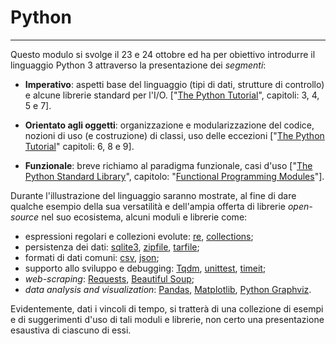 # Python

---

Questo modulo si svolge il 23 e 24 ottobre ed ha per obiettivo introdurre il
linguaggio Python 3 attraverso la presentazione dei *segmenti*:

* **Imperativo**: 
    aspetti base del linguaggio (tipi di dati, strutture di controllo) e
    alcune librerie standard per l'I/O. ["[The Python
    Tutorial](https://docs.python.org/3/tutorial/)", capitoli: 3, 4, 5 e 7].

* **Orientato agli oggetti**:
    organizzazione e modularizzazione del codice, nozioni di uso (e
    costruzione) di classi, uso delle eccezioni ["[The Python
    Tutorial](https://docs.python.org/3/tutorial/)" capitoli: 6, 8 e
    9].

* **Funzionale**:
    breve richiamo al paradigma funzionale, casi d'uso ["[The Python
    Standard Library](https://docs.python.org/3/library/index.html)", capitolo: 
    "[Functional Programming Modules](https://docs.python.org/3/library/functional.html)"].

Durante l'illustrazione del linguaggio saranno mostrate, al fine di
dare qualche esempio della sua versatilità e dell'ampia offerta di
librerie *open-source* nel suo ecosistema, alcuni moduli e librerie
come:

-   espressioni regolari e collezioni evolute:
    [re](https://docs.python.org/3/library/re.html),
    [collections](https://docs.python.org/3/library/collections.html);
-   persistenza dei dati:
    [sqlite3](https://docs.python.org/3/library/sqlite3.html),
    [zipfile](https://docs.python.org/3/library/zipfile.html),
    [tarfile](https://docs.python.org/3/library/tarfile.html);
-   formati di dati comuni:
    [csv](https://docs.python.org/3/library/csv.html),
    [json](https://docs.python.org/3/library/json.html);
-   supporto allo sviluppo e debugging:
    [Tqdm](https://github.com/tqdm/tqdm),
    [unittest](https://docs.python.org/3/library/unittest.html),
    [timeit](https://docs.python.org/3/library/timeit.html);
-   *web-scraping*: [Requests](http://python-requests.org/), [Beautiful
    Soup](https://www.crummy.com/software/BeautifulSoup/bs4/doc/);
-   *data analysis and visualization*:
    [Pandas](https://pandas.pydata.org/),
    [Matplotlib](https://matplotlib.org/), [Python
    Graphviz](https://github.com/xflr6/graphviz).

Evidentemente, dati i vincoli di tempo, si tratterà di una collezione di
esempi e di suggerimenti d'uso di tali moduli e librerie, non certo una
presentazione esaustiva di ciascuno di essi.

